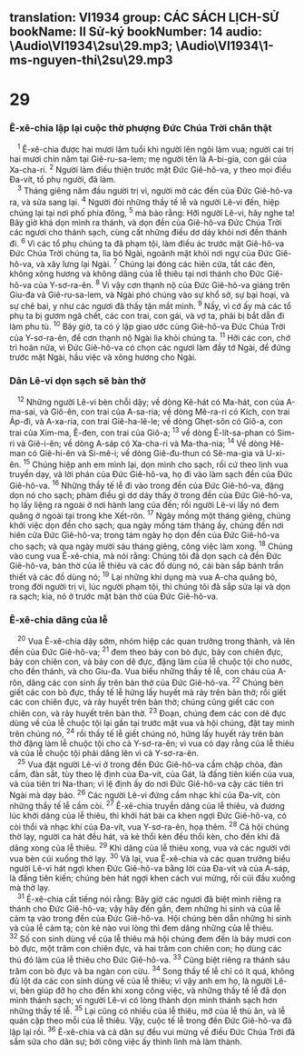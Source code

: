 translation: VI1934
group: CÁC SÁCH LỊCH-SỬ
bookName: II Sử-ký 
bookNumber: 14
audio: \Audio\VI1934\2su\29.mp3; \Audio\VI1934\1-ms-nguyen-thi\2su\29.mp3
-------

<div class="title"><h1>29</h1><h3>Ê-xê-chia lập lại cuộc thờ phượng Đức Chúa Trời chân thật</h3></div>
<span class="verse 2su_29_1"> <sup>1</sup> Ê-xê-chia được hai mươi lăm tuổi khi người lên ngôi làm vua; người cai trị hai mươi chín năm tại Giê-ru-sa-lem; mẹ người tên là A-bi-gia, con gái của Xa-cha-ri. </span>
<span class="verse 2su_29_2"><sup>2</sup> Người làm điều thiện trước mặt Đức Giê-hô-va, y theo mọi điều Đa-vít, tổ phụ người, đã làm. <br/></span>
<span class="verse 2su_29_3"> <sup>3</sup> Tháng giêng năm đầu người trị vì, người mở các đền của Đức Giê-hô-va ra, và sửa sang lại. </span>
<span class="verse 2su_29_4"><sup>4</sup> Người đòi những thầy tế lễ và người Lê-vi đến, hiệp chúng lại tại nơi phố phía đông, </span>
<span class="verse 2su_29_5"><sup>5</sup> mà bảo rằng: Hỡi người Lê-vi, hãy nghe ta! Bây giờ khá dọn mình ra thánh, và dọn đền của Giê-hô-va Đức Chúa Trời các ngươi cho thánh sạch, cùng cất những điều dơ dáy khỏi nơi đền thánh đi. </span>
<span class="verse 2su_29_6"><sup>6</sup> Vì các tổ phụ chúng ta đã phạm tội, làm điều ác trước mặt Giê-hô-va Đức Chúa Trời chúng ta, lìa bỏ Ngài, ngoảnh mặt khỏi nơi ngự của Đức Giê-hô-va, và xây lưng lại Ngài. </span>
<span class="verse 2su_29_7"><sup>7</sup> Chúng lại đóng các hiên cửa, tắt các đèn, không xông hương và không dâng của lễ thiêu tại nơi thánh cho Đức Giê-hô-va của Y-sơ-ra-ên. </span>
<span class="verse 2su_29_8"><sup>8</sup> Vì vậy cơn thạnh nộ của Đức Giê-hô-va giáng trên Giu-đa và Giê-ru-sa-lem, và Ngài phó chúng vào sự khổ sở, sự bại hoại, và sự chê bai, y như các ngươi đã thấy tận mắt mình. </span>
<span class="verse 2su_29_9"><sup>9</sup> Nầy, vì cớ ấy mà các tổ phụ ta bị gươm ngã chết, các con trai, con gái, và vợ ta, phải bị bắt dẫn đi làm phu tù. </span>
<span class="verse 2su_29_10"><sup>10</sup> Bây giờ, ta có ý lập giao ước cùng Giê-hô-va Đức Chúa Trời của Y-sơ-ra-ên, để cơn thạnh nộ Ngài lìa khỏi chúng ta. </span>
<span class="verse 2su_29_11"><sup>11</sup> Hỡi các con, chớ trì hoãn nữa, vì Đức Giê-hô-va có chọn các ngươi làm đầy tớ Ngài, để đứng trước mặt Ngài, hầu việc và xông hương cho Ngài. <br/></span>
<div class="title"><h3>Dân Lê-vi dọn sạch sẽ bàn thờ</h3></div>
<span class="verse 2su_29_12"> <sup>12</sup> Những người Lê-vi bèn chỗi dậy; về dòng Kê-hát có Ma-hát, con của A-ma-sai, và Giô-ên, con trai của A-sa-ria; về dòng Mê-ra-ri có Kích, con trai Áp-đi, và A-xa-ria, con trai Giê-ha-lê-le; về dòng Ghẹt-sôn có Giô-a, con trai của Xim-ma, Ê-đen, con trai của Giô-a; </span>
<span class="verse 2su_29_13"><sup>13</sup> về dòng Ê-lít-sa-phan có Sim-ri và Giê-i-ên; về dòng A-sáp có Xa-cha-ri và Ma-tha-nia; </span>
<span class="verse 2su_29_14"><sup>14</sup> Về dòng Hê-man có Giê-hi-ên và Si-mê-i; về dòng Giê-đu-thun có Sê-ma-gia và U-xi-ên. </span>
<span class="verse 2su_29_15"><sup>15</sup> Chúng hiệp anh em mình lại, dọn mình cho sạch, rồi cứ theo lịnh vua truyền dạy, và lời phán của Đức Giê-hô-va, họ đi vào làm sạch đền của Đức Giê-hô-va. </span>
<span class="verse 2su_29_16"><sup>16</sup> Những thầy tế lễ đi vào trong đền của Đức Giê-hô-va, đặng dọn nó cho sạch; phàm điều gì dơ dáy thấy ở trong đền của Đức Giê-hô-va, họ lấy liệng ra ngoài ở nơi hành lang của đền; rồi người Lê-vi lấy nó đem quăng ở ngoài tại trong khe Xết-rôn. </span>
<span class="verse 2su_29_17"><sup>17</sup> Ngày mồng một tháng giêng, chúng khởi việc dọn đền cho sạch; qua ngày mồng tám tháng ấy, chúng đến nơi hiên cửa Đức Giê-hô-va; trong tám ngày họ dọn đền của Đức Giê-hô-va cho sạch; và qua ngày mười sáu tháng giêng, công việc làm xong. </span>
<span class="verse 2su_29_18"><sup>18</sup> Chúng vào cung vua Ê-xê-chia, mà nói rằng: Chúng tôi đã dọn sạch cả đền Đức Giê-hô-va, bàn thờ của lễ thiêu và các đồ dùng nó, cái bàn sắp bánh trần thiết và các đồ dùng nó; </span>
<span class="verse 2su_29_19"><sup>19</sup> Lại những khí dụng mà vua A-cha quăng bỏ, trong đời người trị vì, lúc người phạm tội, thì chúng tôi đã sắp sửa lại và dọn ra sạch; kìa, nó ở trước mặt bàn thờ của Đức Giê-hô-va. <br/></span>
<div class="title"><h3>Ê-xê-chia dâng của lễ</h3></div>
<span class="verse 2su_29_20"> <sup>20</sup> Vua Ê-xê-chia dậy sớm, nhóm hiệp các quan trưởng trong thành, và lên đền của Đức Giê-hô-va; </span>
<span class="verse 2su_29_21"><sup>21</sup> đem theo bảy con bò đực, bảy con chiên đực, bảy con chiên con, và bảy con dê đực, đặng làm của lễ chuộc tội cho nước, cho đền thánh, và cho Giu-đa. Vua biểu những thầy tế lễ, con cháu của A-rôn, dâng các con sinh ấy trên bàn thờ của Đức Giê-hô-va. </span>
<span class="verse 2su_29_22"><sup>22</sup> Chúng bèn giết các con bò đực, thầy tế lễ hứng lấy huyết mà rảy trên bàn thờ; rồi giết các con chiên đực, và rảy huyết trên bàn thờ; chúng cũng giết các con chiên con, và rảy huyết trên bàn thờ. </span>
<span class="verse 2su_29_23"><sup>23</sup> Đoạn, chúng đem các con dê đực dùng về của lễ chuộc tội lại gần tại trước mặt vua và hội chúng, đặt tay mình trên chúng nó, </span>
<span class="verse 2su_29_24"><sup>24</sup> rồi thầy tế lễ giết chúng nó, hứng lấy huyết rảy trên bàn thờ đặng làm lễ chuộc tội cho cả Y-sơ-ra-ên; vì vua có dạy rằng của lễ thiêu và của lễ chuộc tội phải dâng lên vì cả Y-sơ-ra-ên. <br/></span>
<span class="verse 2su_29_25"> <sup>25</sup> Vua đặt người Lê-vi ở trong đền Đức Giê-hô-va cầm chập chỏa, đàn cầm, đàn sắt, tùy theo lệ định của Đa-vít, của Gát, là đấng tiên kiến của vua, và của tiên tri Na-than; vì lệ định ấy do nơi Đức Giê-hô-va cậy các tiên tri Ngài mà dạy bảo. </span>
<span class="verse 2su_29_26"><sup>26</sup> Các người Lê-vi đứng cầm nhạc khí của Đa-vít, còn những thầy tế lễ cầm còi. </span>
<span class="verse 2su_29_27"><sup>27</sup> Ê-xê-chia truyền dâng của lễ thiêu, và đương lúc khởi dâng của lễ thiêu, thì khởi hát bài ca khen ngợi Đức Giê-hô-va, có còi thổi và nhạc khí của Đa-vít, vua Y-sơ-ra-ên, họa thêm. </span>
<span class="verse 2su_29_28"><sup>28</sup> Cả hội chúng thờ lạy, người ca hát đều hát, và kẻ thổi kèn đều thổi kèn, cho đến khi đã dâng xong của lễ thiêu. </span>
<span class="verse 2su_29_29"><sup>29</sup> Khi dâng của lễ thiêu xong, vua và các người với vua bèn cúi xuống thờ lạy. </span>
<span class="verse 2su_29_30"><sup>30</sup> Vả lại, vua Ê-xê-chia và các quan trưởng biểu người Lê-vi hát ngợi khen Đức Giê-hô-va bằng lời của Đa-vít và của A-sáp, là đấng tiên kiến; chúng bèn hát ngợi khen cách vui mừng, rồi cúi đầu xuống mà thờ lạy. <br/></span>
<span class="verse 2su_29_31"> <sup>31</sup> Ê-xê-chia cất tiếng nói rằng: Bây giờ các ngươi đã biệt mình riêng ra thánh cho Đức Giê-hô-va; vậy hãy đến gần, đem những hi sinh và của lễ cảm tạ vào trong đền của Đức Giê-hô-va. Hội chúng bèn dẫn những hi sinh và của lễ cảm tạ; còn kẻ nào vui lòng thì đem dâng những của lễ thiêu. </span>
<span class="verse 2su_29_32"><sup>32</sup> Số con sinh dùng về của lễ thiêu mà hội chúng đem đến là bảy mươi con bò đực, một trăm con chiên đực, và hai trăm con chiên con; họ dùng các thú đó làm của lễ thiêu cho Đức Giê-hô-va. </span>
<span class="verse 2su_29_33"><sup>33</sup> Cũng biệt riêng ra thánh sáu trăm con bò đực và ba ngàn con cừu. </span>
<span class="verse 2su_29_34"><sup>34</sup> Song thầy tế lễ chỉ có ít quá, không đủ lột da các con sinh dùng về của lễ thiêu; vì vậy anh em họ, là người Lê-vi, bèn giúp đỡ họ cho đến khi xong công việc, và những thầy tế lễ đã dọn mình thánh sạch; vì người Lê-vi có lòng thành dọn mình thánh sạch hơn những thầy tế lễ. </span>
<span class="verse 2su_29_35"><sup>35</sup> Lại cũng có nhiều của lễ thiêu, mỡ của lễ thù ân, và lễ quán cặp theo mỗi của lễ thiêu. Vậy, cuộc tế lễ trong đền Đức Giê-hô-va đã lập lại rồi. </span>
<span class="verse 2su_29_36"><sup>36</sup> Ê-xê-chia và cả dân sự đều vui mừng về điều Đức Chúa Trời đã sắm sửa cho dân sự; bởi công việc ấy thình lình mà làm thành. <br/></span>
